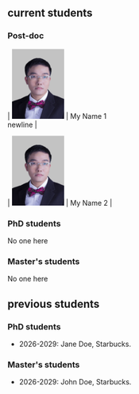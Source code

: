 ## current students

### Post-doc

| <img src="/assets/img/prof_pic.jpg" style="height: 10em; "> | My Name 1 <br>newline |

| <img src="/assets/img/prof_pic.jpg" style="height: 10em; "> | My Name 2 |

### PhD students

No one here

### Master's students

No one here

## previous students

### PhD students

- 2026-2029: Jane Doe, Starbucks.

### Master's students

- 2026-2029: John Doe, Starbucks.